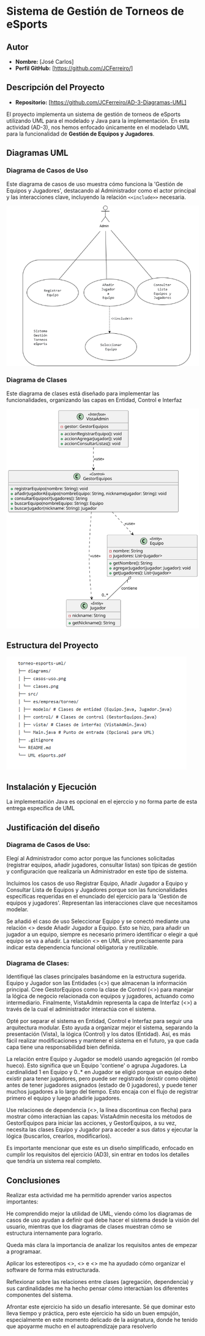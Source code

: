 # Sistema de Gestión de Torneos de eSports

## Autor

*   **Nombre:** [José Carlos]
*   **Perfil GitHub:** [https://github.com/JCFerreiro/]

## Descripción del Proyecto

*   **Repositorio:** [https://github.com/JCFerreiro/AD-3-Diagramas-UML]

El proyecto implementa un sistema de gestión de torneos de eSports utilizando UML para el modelado y Java para la implementación.
En esta actividad (AD-3), nos hemos enfocado únicamente en el modelado UML para la funcionalidad de **Gestión de Equipos y Jugadores**.

## Diagramas UML

### Diagrama de Casos de Uso

Este diagrama de casos de uso muestra cómo funciona la 'Gestión de Equipos y Jugadores', destacando al Administrador como el actor principal y las interacciones clave, incluyendo la relación `<<include>>` necesaria.

![Diagrama de casos de uso](diagrams/casos-uso.png)


### Diagrama de Clases

Este diagrama de clases está diseñado para implementar las funcionalidades, organizando las capas en Entidad, Control e Interfaz

![Diagrama de clases](diagrams/clases.svg)


## Estructura del Proyecto

![Estructura del Proyecto](diagrams/estructura.png)

## Instalación y Ejecución

La implementación Java es opcional en el ejerccio y no forma parte de esta entrega específica de UML

## Justificación del diseño

### Diagrama de Casos de Uso:

Elegí al Administrador como actor porque las funciones solicitadas (registrar equipos, añadir jugadores, consultar listas) son típicas de gestión y configuración que realizaría un Administrador en este tipo de sistema.

Incluimos los casos de uso Registrar Equipo, Añadir Jugador a Equipo y Consultar Lista de Equipos y Jugadores porque son las funcionalidades específicas requeridas en el enunciado del ejercicio para la 'Gestión de equipos y jugadores'. Representan las interacciones clave que necesitamos modelar.

Se añadió el caso de uso Seleccionar Equipo y se conectó mediante una relación <<include>> desde Añadir Jugador a Equipo. Esto se hizo, para añadir un jugador a un equipo, siempre es necesario primero identificar o elegir a qué equipo se va a añadir. La relación <<include>> en UML sirve precisamente para indicar esta dependencia funcional obligatoria y reutilizable.

### Diagrama de Clases:

Identifiqué las clases principales basándome en  la estructura sugerida. Equipo y Jugador son las Entidades (<<Entity>>) que almacenan la información principal. Cree GestorEquipos como la clase de Control (<<Control>>) para manejar la lógica de negocio relacionada con equipos y jugadores, actuando como intermediario. Finalmente, VistaAdmin representa la capa de Interfaz (<<Interface>>) a través de la cual el administrador interactúa con el sistema.

Opté por separar el sistema en Entidad, Control e Interfaz para seguir una arquitectura modular. Esto ayuda a organizar mejor el sistema, separando la presentación (Vista), la lógica (Control) y los datos (Entidad). Así, es más fácil realizar modificaciones y mantener el sistema en el futuro, ya que cada capa tiene una responsabilidad bien definida.

La relación entre Equipo y Jugador se modeló usando agregación (el rombo hueco). Esto significa que un Equipo 'contiene' o agrupa Jugadores. La cardinalidad 1 en Equipo y 0..* en Jugador se eligió porque un equipo debe existir para tener jugadores, pero puede ser registrado (existir como objeto) antes de tener jugadores asignados (estado de 0 jugadores), y puede tener muchos jugadores a lo largo del tiempo. Esto encaja con el flujo de registrar primero el equipo y luego añadirle jugadores.

Use relaciones de dependencia (<<use>>, la línea discontinua con flecha) para mostrar cómo interactúan las capas: VistaAdmin necesita los métodos de GestorEquipos para iniciar las acciones, y GestorEquipos, a su vez, necesita las clases Equipo y Jugador para acceder a sus datos y ejecutar la lógica (buscarlos, crearlos, modificarlos).

Es importante mencionar que este es un diseño simplificado, enfocado en cumplir los requisitos del ejercicio (AD3), sin entrar en todos los detalles que tendría un sistema real completo.


## Conclusiones

Realizar esta actividad me ha permitido aprender varios aspectos importantes:

He comprendido mejor la utilidad de UML, viendo cómo los diagramas de casos de uso ayudan a definir qué debe hacer el sistema desde la visión del usuario, mientras que los diagramas de clases muestran cómo se estructura internamente para lograrlo.

Queda más clara la importancia de analizar los requisitos antes de empezar a programaar.

Aplicar los estereotipos <<Entity>>, <<Control>> e <<Interface>> me ha ayudado cómo organizar el software de forma más estructurada.

Reflexionar sobre las relaciones entre clases (agregación, dependencia) y sus cardinalidades me ha hecho pensar cómo interactúan los diferentes componentes del sistema.

Afrontar este ejercicio ha sido un desafío interesante. Sé que dominar esto lleva tiempo y práctica, pero este ejercicio ha sido un buen empujón, especialmente en este momento delicado de la asignatura, donde he tenido que apoyarme mucho en el autoaprendizaje para resolverlo
